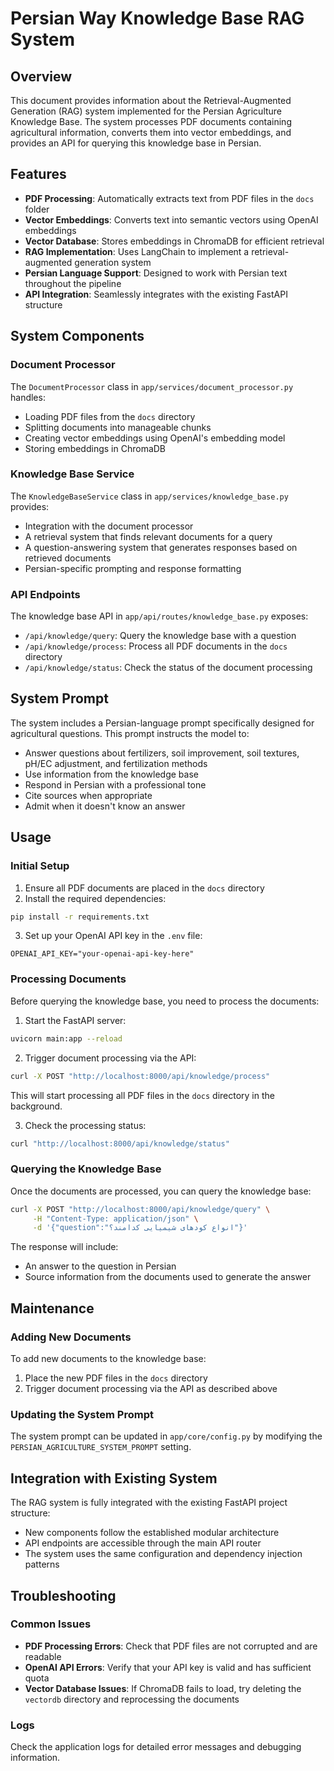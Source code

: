 # Persian Way Knowledge Base RAG System

## Overview

This document provides information about the Retrieval-Augmented Generation (RAG) system implemented for the Persian Agriculture Knowledge Base. The system processes PDF documents containing agricultural information, converts them into vector embeddings, and provides an API for querying this knowledge base in Persian.

## Features

- **PDF Processing**: Automatically extracts text from PDF files in the `docs` folder
- **Vector Embeddings**: Converts text into semantic vectors using OpenAI embeddings
- **Vector Database**: Stores embeddings in ChromaDB for efficient retrieval
- **RAG Implementation**: Uses LangChain to implement a retrieval-augmented generation system
- **Persian Language Support**: Designed to work with Persian text throughout the pipeline
- **API Integration**: Seamlessly integrates with the existing FastAPI structure

## System Components

### Document Processor

The `DocumentProcessor` class in `app/services/document_processor.py` handles:

- Loading PDF files from the `docs` directory
- Splitting documents into manageable chunks
- Creating vector embeddings using OpenAI's embedding model
- Storing embeddings in ChromaDB

### Knowledge Base Service

The `KnowledgeBaseService` class in `app/services/knowledge_base.py` provides:

- Integration with the document processor
- A retrieval system that finds relevant documents for a query
- A question-answering system that generates responses based on retrieved documents
- Persian-specific prompting and response formatting

### API Endpoints

The knowledge base API in `app/api/routes/knowledge_base.py` exposes:

- `/api/knowledge/query`: Query the knowledge base with a question
- `/api/knowledge/process`: Process all PDF documents in the `docs` directory
- `/api/knowledge/status`: Check the status of the document processing

## System Prompt

The system includes a Persian-language prompt specifically designed for agricultural questions. This prompt instructs the model to:

- Answer questions about fertilizers, soil improvement, soil textures, pH/EC adjustment, and fertilization methods
- Use information from the knowledge base
- Respond in Persian with a professional tone
- Cite sources when appropriate
- Admit when it doesn't know an answer

## Usage

### Initial Setup

1. Ensure all PDF documents are placed in the `docs` directory
2. Install the required dependencies:

```bash
pip install -r requirements.txt
```

3. Set up your OpenAI API key in the `.env` file:

```
OPENAI_API_KEY="your-openai-api-key-here"
```

### Processing Documents

Before querying the knowledge base, you need to process the documents:

1. Start the FastAPI server:

```bash
uvicorn main:app --reload
```

2. Trigger document processing via the API:

```bash
curl -X POST "http://localhost:8000/api/knowledge/process"
```

This will start processing all PDF files in the `docs` directory in the background.

3. Check the processing status:

```bash
curl "http://localhost:8000/api/knowledge/status"
```

### Querying the Knowledge Base

Once the documents are processed, you can query the knowledge base:

```bash
curl -X POST "http://localhost:8000/api/knowledge/query" \
     -H "Content-Type: application/json" \
     -d '{"question":"انواع کودهای شیمیایی کدامند؟"}'
```

The response will include:
- An answer to the question in Persian
- Source information from the documents used to generate the answer

## Maintenance

### Adding New Documents

To add new documents to the knowledge base:

1. Place the new PDF files in the `docs` directory
2. Trigger document processing via the API as described above

### Updating the System Prompt

The system prompt can be updated in `app/core/config.py` by modifying the `PERSIAN_AGRICULTURE_SYSTEM_PROMPT` setting.

## Integration with Existing System

The RAG system is fully integrated with the existing FastAPI project structure:

- New components follow the established modular architecture
- API endpoints are accessible through the main API router
- The system uses the same configuration and dependency injection patterns

## Troubleshooting

### Common Issues

- **PDF Processing Errors**: Check that PDF files are not corrupted and are readable
- **OpenAI API Errors**: Verify that your API key is valid and has sufficient quota
- **Vector Database Issues**: If ChromaDB fails to load, try deleting the `vectordb` directory and reprocessing the documents

### Logs

Check the application logs for detailed error messages and debugging information.
